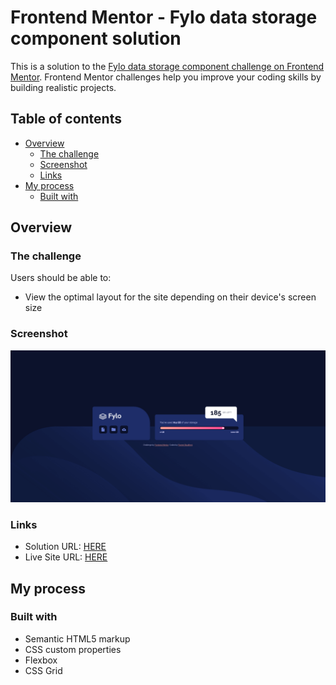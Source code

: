 # Frontend Mentor - Fylo data storage component solution

This is a solution to the [Fylo data storage component challenge on Frontend Mentor](https://www.frontendmentor.io/challenges/fylo-data-storage-component-1dZPRbV5n). Frontend Mentor challenges help you improve your coding skills by building realistic projects. 

## Table of contents

- [Overview](#overview)
  - [The challenge](#the-challenge)
  - [Screenshot](#screenshot)
  - [Links](#links)
- [My process](#my-process)
  - [Built with](#built-with)

## Overview

### The challenge

Users should be able to:

- View the optimal layout for the site depending on their device's screen size

### Screenshot

![](./screenshot.png)

### Links

- Solution URL: [HERE](https://www.frontendmentor.io/solutions/fylo-data-storage-component-html-css-SER0vJ7G2i)
- Live Site URL: [HERE](https://floriouffreyt.github.io/18_fylo_data_storage_component/)

## My process

### Built with

- Semantic HTML5 markup
- CSS custom properties
- Flexbox
- CSS Grid